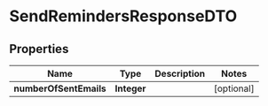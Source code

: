# SendRemindersResponseDTO

## Properties
Name | Type | Description | Notes
------------ | ------------- | ------------- | -------------
**numberOfSentEmails** | **Integer** |  |  [optional]
